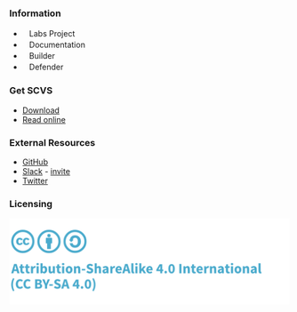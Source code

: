 ### Information
* <i class="fas fa-flask" style="font-size: 1.2em; color:#FFA500;"></i><span style="font-size:1.0em;padding-left:12px;">Labs Project</span>
* <i class="fas fa-book" style="font-size: 1.2em; color:#233e81;"></i><span style="font-size:1.0em;padding-left:12px;">Documentation</span>
* <i class="fas fa-toolbox" style="font-size: 1.2em; color:#233e81;"></i><span style="font-size:1.0em;padding-left:12px;">Builder</span> 
* <i class="fas fa-shield-alt" style="font-size: 1.2em; color:#233e81;"></i><span style="font-size:1.0em;padding-left:12px;">Defender</span>

### Get SCVS

* [Download](https://github.com/OWASP/Software-Component-Verification-Standard/releases)
* [Read online](https://owasp-scvs.gitbook.io/scvs/)

### External Resources

* [GitHub](https://github.com/OWASP/Software-Component-Verification-Standard)
* [Slack](https://owasp.slack.com/channels/project-scvs) - [invite](https://owasp-slack.herokuapp.com/)
* [Twitter](https://twitter.com/OWASP_SCVS)

### Licensing

![Creative Commons Attribution ShareAlike 4.0 license](assets/images/license.png)
